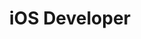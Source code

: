 ---
pdfUrl: '/pdfs/roadmaps/ios.pdf'
order: 5
briefTitle: 'iOS'
briefDescription: 'Step by step guide to becoming an iOS Developer in 2025'
title: 'iOS Developer'
description: 'Step by step guide to becoming an iOS developer in 2025'
hasTopics: true
isNew: false
dimensions:
  width: 968
  height: 3990
schema:
  headline: 'iOS Developer Roadmap'
  description: 'Learn how to become a iOS Developer with this interactive step by step guide in 2025. We also have resources and short descriptions attached to the roadmap items so you can get everything you want to learn in one place.'
  imageUrl: 'https://roadmap.sh/roadmaps/ios.png'
  datePublished: '2023-01-24'
  dateModified: '2023-10-24'
seo:
  title: 'iOS Developer Roadmap: Learn to become an iOS developer'
  description: 'Community driven, articles, resources, guides, interview questions, quizzes for ios development. Learn to become a modern iOS developer by following the steps, skills, resources and guides listed in this roadmap.'
  keywords:
    - 'guide to becoming an ios developer'
    - 'ios developer roadmap'
    - 'ios roadmap'
    - 'become ios developer'
    - 'ios developer skills'
    - 'ios skills test'
    - 'skills for ios development'
    - 'learn ios development'
    - 'what is ios'
    - 'ios quiz'
    - 'ios interview questions'
relatedRoadmaps:
  - 'react-native'
  - 'flutter'
sitemap:
  priority: 1
  changefreq: 'monthly'
tags:
  - 'roadmap'
  - 'main-sitemap'
  - 'role-roadmap'
renderer: 'editor'
---